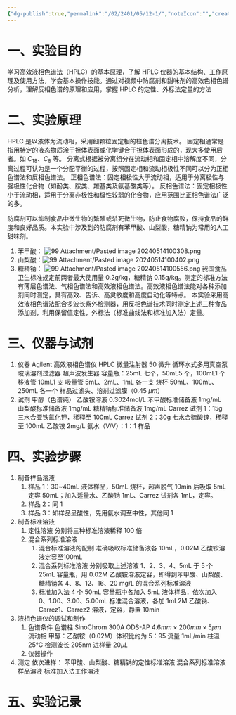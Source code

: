```yaml
---
{"dg-publish":true,"permalink":"/02/2401/05/12-1/","noteIcon":"","created":"2025-01-31T00:35","updated":"2025-07-01T13:38"}
---
```


# 一、实验目的
学习高效液相色谱法（HPLC）的基本原理，了解 HPLC 仪器的基本结构、工作原理及使用方法，学会基本操作技能。通过对视频中防腐剂和甜味剂的高效色相色谱分析，理解反相色谱的原理和应用，掌握 HPLC 的定性、外标法定量的方法
# 二、实验原理
HPLC 是以液体为流动相，采用细颗粒固定相的柱色谱分离技术。
固定相通常是指用特定的液态物质涂于担体表面或化学键合于担体表面形成的，现大多使用后者。如 $C_18、C_8$ 等。
分离式根据被分离组分在流动相和固定相中溶解度不同，分离过程可认为是一个分配平衡的过程，按照固定相和流动相极性不同可以分为正相色谱法和反相色谱法。
正相色谱法：固定相极性大于流动相，适用于分离极性与强极性化合物（如酚类、胺类、羰基类及氨基酸类等）。
反相色谱法：固定相极性小于流动相，适用于分离非极性和极性较弱的化合物，应用范围比正相色谱法广泛的多。

防腐剂可以抑制食品中微生物的繁殖或杀死微生物，防止食物腐败，保持食品的鲜度和良好品质。本实验中涉及到的防腐剂有苯甲酸、山梨酸，糖精钠为常用的人工甜味剂。
1. 苯甲酸：
![99 Attachment/Pasted image 20240514100308.png](/img/user/99%20Attachment/Pasted%20image%2020240514100308.png)
2. 山梨酸：![99 Attachment/Pasted image 20240514100402.png](/img/user/99%20Attachment/Pasted%20image%2020240514100402.png)
3. 糖精钠：
![99 Attachment/Pasted image 20240514100556.png](/img/user/99%20Attachment/Pasted%20image%2020240514100556.png)
我国食品卫生标准规定前两者最大使用量 0.2g/kg，糖精钠 0.15g/kg。测定的标准方法有薄层色谱法、气相色谱法和高效液相色谱法。高效液相色谱法能对各种添加剂同时测定，具有高效、告诉、高灵敏度和高度自动化等特点。
本实验采用高效液相色谱法配合多波长紫外检测器，用反相色谱技术同时测定上述三种食品添加剂，利用保留值定性，外标法（标准曲线法和标准加入法）定量。
# 三、仪器与试剂
1. 仪器
Agilent 高效液相色谱仪
HPLC 微量注射器 50 微升
循环水式多用真空泵
玻璃溶剂过滤器
超声波发生器
容量瓶：25mL 七个，50mL5 个，100mL1 个
移液管 10mL1 支
吸量管 5mL、2mL、1mL 各一支
烧杯 50mL、100mL、250mL 各一个
样品过滤头、溶剂过滤膜（0.45 $\mu m$）
2. 试剂
甲醇（色谱纯）
乙酸铵溶液 0.3024mol/L
苯甲酸标准储备液 1mg/mL
山梨酸标准储备液 1mg/mL
糖精钠标准储备液 1mg/mL
Carrez 试剂 1：15g 三水合亚铁氰化钾，稀释至 100mL
Carrez 试剂 2：30g 七水合硫酸锌，稀释至 100mL
乙酸铵 2mg/L
氨水（V/V）：1：1
样品
# 四、实验步骤
1. 制备样品溶液
    1. 样品 1：30~40mL 液体样品，50mL 烧杯，超声脱气 10min 后吸取 5mL 定容 50mL；加入适量水、乙酸钠 1mL、Carrez 试剂各 1mL，定容。
    2. 样品 2：同 1
    3. 样品 3：如样品呈酸性，先用氨水调至中性，其他同 1
2. 制备标准溶液
    1. 定性溶液
    分别将三种标准溶液稀释 100 倍
    2. 混合系列标准溶液
        1. 混合标准溶液的配制
        准确吸取标准储备液各 10mL，0.02M 乙酸铵溶液定容至100mL
        2. 混合系列标准溶液
        分别吸取上述溶液 1、2、3、4、5mL 于 5 个 25mL 容量瓶，用 0.02M 乙酸铵溶液定容，即得到苯甲酸、山梨酸、糖精钠各 4、8、12、16、20 mg/L 的混合系列标准溶液
        3. 标准加入法
        4 个 50mL 容量瓶中各加入 5mL 液体样品，依次加入 0、1.00、3.00、5.00mL 标准混合溶液，各加 1mL2M 乙酸钠、Carrez1、Carrez2 溶液，定容，静置 10min
3. 液相色谱仪的调试和制作
    1. 色谱条件
    色谱柱 SinoChrom 300A ODS-AP $4.6mm\times200mm\times5\mu m$
    流动相 甲醇：乙酸铵（0.02M）体积比约为 5：95
    流量 1mL/min
    柱温 25°C
    检测波长 205nm
    进样量 $20\mu L$
    2. 仪器操作
4. 测定
依次进样：
    苯甲酸、山梨酸、糖精钠的定性标准溶液
    混合系列标准溶液
    样品溶液
    标准加入法工作溶液
# 五、实验记录